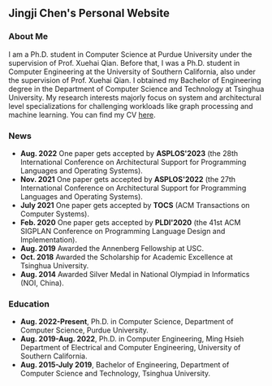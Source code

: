 ## Jingji Chen's Personal Website

### About Me

I am a Ph.D. student in Computer Science at Purdue University under the supervision of Prof. Xuehai Qian. Before that, I was a Ph.D. student in Computer Engineering at the University of Southern California, also under the supervision of Prof. Xuehai Qian. I obtained my Bachelor of Engineering degree in the Department of Computer Science and Technology at Tsinghua University. My research interests majorly focus on system and architectural level specializations for challenging workloads like graph processing and machine learning. You can find my CV [here](http://alchem.usc.edu/~amadeuschan/download/resume_jingji.pdf).

### News 

* **Aug. 2022**  One paper gets accepted by **ASPLOS'2023** (the 28th International Conference on Architectural Support for Programming Languages and Operating Systems).
* **Nov. 2021**  One paper gets accepted by **ASPLOS'2022** (the 27th International Conference on Architectural Support for Programming Languages and Operating Systems).
* **July 2021**  One paper gets accepted by **TOCS** (ACM Transactions on Computer Systems).
* **Feb. 2020**  One paper gets accepted by **PLDI'2020** (the 41st ACM SIGPLAN Conference on Programming Language Design and Implementation).
* **Aug. 2019**  Awarded the Annenberg Fellowship at USC. 
* **Oct. 2018**  Awarded the Scholarship for Academic Excellence at Tsinghua University.
* **Aug. 2014**  Awarded Silver Medal in National Olympiad in Informatics (NOI, China).

### Education

* **Aug. 2022-Present**, Ph.D. in Computer Science, Department of Computer Science, Purdue University.
* **Aug. 2019-Aug. 2022**, Ph.D. in Computer Engineering, Ming Hsieh Department of Electrical and Computer Engineering, University of Southern California.
* **Aug. 2015-July 2019**, Bachelor of Engineering, Department of Computer Science and Technology, Tsinghua University.
